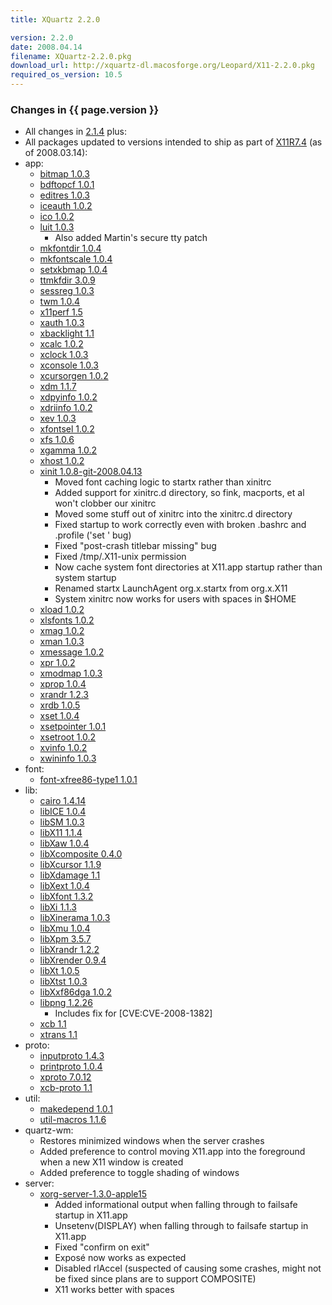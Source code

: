 ```yaml
---
title: XQuartz 2.2.0

version: 2.2.0
date: 2008.04.14
filename: XQuartz-2.2.0.pkg
download_url: http://xquartz-dl.macosforge.org/Leopard/X11-2.2.0.pkg
required_os_version: 10.5
---
```


### Changes in {{ page.version }} ###
  * All changes in [2.1.4](XQuartz-2.1.4.html) plus:
  * All packages updated to versions intended to ship as part of [X11R7.4](http://www.x.org/wiki/Releases/7.4) (as of 2008.03.14):
  * app:
    * [bitmap 1.0.3](http://lists.freedesktop.org/archives/xorg-announce/2007-January/000243.html)
    * [bdftopcf 1.0.1](http://lists.freedesktop.org/archives/xorg-announce/2007-April/000298.html)
    * [editres 1.0.3](http://lists.freedesktop.org/archives/xorg-announce/2007-January/000244.html)
    * [iceauth 1.0.2](http://lists.freedesktop.org/archives/xorg-announce/2007-July/000328.html)
    * [ico 1.0.2](http://lists.freedesktop.org/archives/xorg-announce/2007-July/000326.html)
    * [luit 1.0.3](http://lists.freedesktop.org/archives/xorg-announce/2008-January/000446.html)
      * Also added Martin's secure tty patch
    * [mkfontdir 1.0.4](http://lists.freedesktop.org/archives/xorg-announce/2008-March/000466.html)
    * [mkfontscale 1.0.4](http://lists.freedesktop.org/archives/xorg-announce/2008-March/000465.html)
    * [setxkbmap 1.0.4](http://lists.freedesktop.org/archives/xorg-announce/2007-July/000327.html)
    * [ttmkfdir 3.0.9](http://gentoo-portage.com/x11-apps/ttmkfdir)
    * [sessreg 1.0.3](http://lists.freedesktop.org/archives/xorg-announce/2007-August/000352.html)
    * [twm 1.0.4](http://lists.freedesktop.org/archives/xorg-announce/2008-March/000467.html)
    * [x11perf 1.5](http://lists.freedesktop.org/archives/xorg-announce/2008-March/000477.html)
    * [xauth 1.0.3](http://lists.freedesktop.org/archives/xorg-announce/2008-March/000468.html)
    * [xbacklight 1.1](http://lists.freedesktop.org/archives/xorg-announce/2007-June/000310.html)
    * [xcalc 1.0.2](http://lists.freedesktop.org/archives/xorg-announce/2007-August/000359.html)
    * [xclock 1.0.3](http://lists.freedesktop.org/archives/xorg-announce/2007-August/000333.html)
    * [xconsole 1.0.3](http://lists.freedesktop.org/archives/xorg-announce/2007-August/000358.html)
    * [xcursorgen 1.0.2](http://lists.freedesktop.org/archives/xorg-announce/2007-August/000356.html)
    * [xdm 1.1.7](http://lists.freedesktop.org/archives/xorg-announce/2008-March/000478.html)
    * [xdpyinfo 1.0.2](http://lists.freedesktop.org/archives/xorg/2007-March/022676.html)
    * [xdriinfo 1.0.2](http://lists.freedesktop.org/archives/xorg-announce/2007-August/000354.html)
    * [xev 1.0.3](http://lists.freedesktop.org/archives/xorg-announce/2008-March/000479.html)
    * [xfontsel 1.0.2](http://lists.freedesktop.org/archives/xorg-announce/2007-February/000250.html)
    * [xfs 1.0.6](http://lists.freedesktop.org/archives/xorg-announce/2008-March/000459.html)
    * [xgamma 1.0.2](http://lists.freedesktop.org/archives/xorg-announce/2007-August/000335.html)
    * [xhost 1.0.2](http://lists.freedesktop.org/archives/xorg-announce/2007-July/000325.html)
    * [xinit 1.0.8-git-2008.04.13](http://cgit.freedesktop.org/xorg/app/xinit/log/?h=5ef443bb6bff0a03ee00105d9bf95bc3f6f82b11)
      * Moved font caching logic to startx rather than xinitrc
      * Added support for xinitrc.d directory, so fink, macports, et al won't clobber our xinitrc
      * Moved some stuff out of xinitrc into the xinitrc.d directory
      * Fixed startup to work correctly even with broken .bashrc and .profile ('set <blah>' bug)
      * Fixed "post-crash titlebar missing" bug
      * Fixed /tmp/.X11-unix permission
      * Now cache system font directories at X11.app startup rather than system startup
      * Renamed startx LaunchAgent org.x.startx from org.x.X11
      * System xinitrc now works for users with spaces in $HOME
    * [xload 1.0.2](http://lists.freedesktop.org/archives/xorg-announce/2007-March/000279.html)
    * [xlsfonts 1.0.2](http://lists.freedesktop.org/archives/xorg-announce/2007-February/000251.html)
    * [xmag 1.0.2](http://lists.freedesktop.org/archives/xorg-announce/2007-August/000347.html)
    * [xman 1.0.3](http://lists.freedesktop.org/archives/xorg-announce/2007-August/000344.html)
    * [xmessage 1.0.2](http://lists.freedesktop.org/archives/xorg-announce/2007-August/000339.html)
    * [xpr 1.0.2](http://lists.freedesktop.org/archives/xorg-announce/2007-January/000248.html)
    * [xmodmap 1.0.3](http://lists.freedesktop.org/archives/xorg-announce/2007-August/000334.html)
    * [xprop 1.0.4](http://lists.freedesktop.org/archives/xorg-announce/2008-March/000480.html)
    * [xrandr 1.2.3](http://lists.freedesktop.org/archives/xorg-announce/2008-March/000475.html)
    * [xrdb 1.0.5](http://lists.freedesktop.org/archives/xorg-announce/2008-March/000473.html)
    * [xset 1.0.4](http://lists.freedesktop.org/archives/xorg-announce/2008-March/000474.html)
    * [xsetpointer 1.0.1](http://lists.freedesktop.org/archives/xorg-announce/2006-November/000150.html)
    * [xsetroot 1.0.2](http://lists.freedesktop.org/archives/xorg-announce/2007-August/000338.html)
    * [xvinfo 1.0.2](http://lists.freedesktop.org/archives/xorg-announce/2007-August/000349.html)
    * [xwininfo 1.0.3](http://lists.freedesktop.org/archives/xorg-announce/2007-August/000365.html)
  * font:
    * [font-xfree86-type1 1.0.1](http://lists.freedesktop.org/archives/xorg-announce/2008-March/000460.html)
  * lib:
    * [cairo 1.4.14](http://lists.freedesktop.org/archives/cairo-announce/2008-January/000076.html)
    * [libICE 1.0.4](http://lists.freedesktop.org/archives/xorg-announce/2007-August/000355.html)
    * [libSM 1.0.3](http://lists.freedesktop.org/archives/xorg-announce/2007-May/000304.html)
    * [libX11 1.1.4](http://lists.freedesktop.org/archives/xorg-announce/2008-March/000464.html)
    * [libXaw 1.0.4](http://lists.freedesktop.org/archives/xorg-announce/2007-August/000360.html)
    * [libXcomposite 0.4.0](http://lists.freedesktop.org/archives/xorg-announce/2007-July/000320.html)
    * [libXcursor 1.1.9](http://lists.freedesktop.org/archives/xorg-announce/2007-August/000364.html)
    * [libXdamage 1.1](http://lists.freedesktop.org/archives/xorg-announce/2007-January/000237.html)
    * [libXext 1.0.4](http://lists.freedesktop.org/archives/xorg-announce/2008-February/000452.html)
    * [libXfont 1.3.2](http://lists.freedesktop.org/archives/xorg-announce/2008-March/000455.html)
    * [libXi 1.1.3](http://lists.freedesktop.org/archives/xorg-announce/2007-September/000384.html)
    * [libXinerama 1.0.3](http://lists.freedesktop.org/archives/xorg-announce/2008-March/000463.html)
    * [libXmu 1.0.4](http://lists.freedesktop.org/archives/xorg-announce/2008-January/000440.html)
    * [libXpm 3.5.7](http://lists.freedesktop.org/archives/xorg-announce/2007-August/000362.html)
    * [libXrandr 1.2.2](http://lists.freedesktop.org/archives/xorg-announce/2007-September/000379.html)
    * [libXrender 0.9.4](http://lists.freedesktop.org/archives/xorg-announce/2007-September/000386.html)
    * [libXt 1.0.5](http://lists.freedesktop.org/archives/xorg-announce/2007-January/000247.html)
    * [libXtst 1.0.3](http://lists.freedesktop.org/archives/xorg-announce/2007-August/000353.html)
    * [libXxf86dga 1.0.2](http://lists.freedesktop.org/archives/xorg-announce/2007-September/000382.html)
    * [libpng 1.2.26](http://www.libpng.org)
      * Includes fix for [CVE:CVE-2008-1382]
    * [xcb 1.1](http://lists.freedesktop.org/archives/xorg-announce/2007-November/000422.html)
    * [xtrans 1.1](http://lists.freedesktop.org/archives/xorg-announce/2008-March/000454.html)
  * proto:
    * [inputproto 1.4.3](http://lists.freedesktop.org/archives/xorg-announce/2008-March/000456.html)
    * [printproto 1.0.4](http://lists.freedesktop.org/archives/xorg-announce/2008-March/000471.html)
    * [xproto 7.0.12](http://lists.freedesktop.org/archives/xorg-announce/2008-March/000457.html)
    * [xcb-proto 1.1](http://lists.freedesktop.org/archives/xorg-announce/2007-November/000422.html)
  * util:
    * [makedepend 1.0.1](http://lists.freedesktop.org/archives/xorg-announce/2007-March/000277.html)
    * [util-macros 1.1.6](http://lists.freedesktop.org/archives/xorg-announce/2008-March/000453.html)
  * quartz-wm:
    * Restores minimized windows when the server crashes
    * Added preference to control moving X11.app into the foreground when a new X11 window is created
    * Added preference to toggle shading of windows
  * server:
    * [xorg-server-1.3.0-apple15](http://cgit.freedesktop.org/xorg/xserver/log/?h=68bb258fcaa59479f39eafab9c4b2bed37a553de)
      * Added informational output when falling through to failsafe startup in X11.app
      * Unsetenv(DISPLAY) when falling through to failsafe startup in X11.app
      * Fixed "confirm on exit"
      * Exposé now works as expected
      * Disabled rlAccel (suspected of causing some crashes, might not be fixed since plans are to support COMPOSITE)
      * X11 works better with spaces
